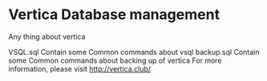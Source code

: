 # Vertica Database management
Any thing about vertica

VSQL.sql Contain some Common commands about vsql 
backup.sql Contain some Common commands about backing up of vertica 
For more information, please visit http://vertica.club/
